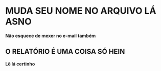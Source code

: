 # MUDA SEU NOME NO ARQUIVO LÁ ASNO

**Não esquece de mexer no e-mail também**

## O RELATÓRIO É UMA COISA SÓ HEIN
**Lê lá certinho**
